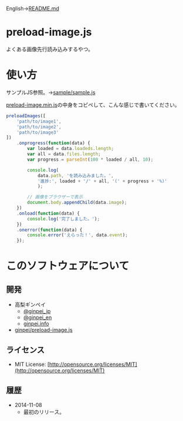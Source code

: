 English->[README.md](README.md)

# preload-image.js

よくある画像先行読み込みするやつ。

# 使い方

サンプルJS参照。→[sample/sample.js](sample/sample.js)

[preload-image.min.js](preload-image.min.js)の中身をコピペして、こんな感じで書いてください。

```js
preloadImages([
	'path/to/image1',
	'path/to/image2',
	'path/to/image3'
])
	.onprogress(function(data) {
		var loaded = data.loadeds.length;
		var all = data.files.length;
		var progress = parseInt(100 * loaded / all, 10);

		console.log(
			data.path, 'を読み込みました。',
			'進捗:', loaded + '/' + all, '(' + progress + '%)'
			);

		// 画像をブラウザーで表示
		document.body.appendChild(data.image);
	})
	.onload(function(data) {
		console.log('完了しました。');
	})
	.onerror(function(data) {
		console.error('えらった！', data.event);
	});
```

# このソフトウェアについて

## 開発

* 高梨ギンペイ
	* [@ginpei\_jp](https://twitter.com/ginpei_jp)
	* [@ginpei\_en](https://twitter.com/ginpei_en)
	* [ginpei.info](http://ginpei.info/)
* [ginpei/preload-image.js](https://github.com/ginpei/preload-image.js)

## ライセンス

* MIT License: [http://opensource.org/licenses/MIT](http://opensource.org/licenses/MIT)

## 履歴

* 2014-11-08
	* 最初のリリース。
